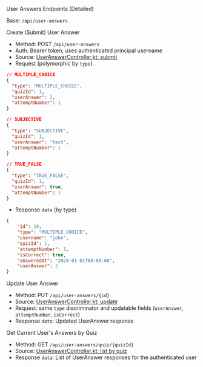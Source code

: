 User Answers Endpoints (Detailed)

Base: `/api/user-answers`

Create (Submit) User Answer

-   Method: POST `/api/user-answers`
-   Auth: Bearer token; uses authenticated principal username
-   Source: [UserAnswerController.kt: submit](https://github.com/jjoonleo/Bookquiz-back/blob/main/src/main/kotlin/kr/co/bookquiz/api/controller/UserAnswerController.kt#L15-L30)
-   Request (polymorphic by `type`)

```json
// MULTIPLE_CHOICE
{
  "type": "MULTIPLE_CHOICE",
  "quizId": 1,
  "userAnswer": 2,
  "attemptNumber": 1
}

// SUBJECTIVE
{
  "type": "SUBJECTIVE",
  "quizId": 1,
  "userAnswer": "text",
  "attemptNumber": 1
}

// TRUE_FALSE
{
  "type": "TRUE_FALSE",
  "quizId": 1,
  "userAnswer": true,
  "attemptNumber": 1
}
```

-   Response `data` (by type)

```json
{
    "id": 10,
    "type": "MULTIPLE_CHOICE",
    "username": "john",
    "quizId": 1,
    "attemptNumber": 1,
    "isCorrect": true,
    "answeredAt": "2024-01-01T00:00:00",
    "userAnswer": 2
}
```

Update User Answer

-   Method: PUT `/api/user-answers/{id}`
-   Source: [UserAnswerController.kt: update](https://github.com/jjoonleo/Bookquiz-back/blob/main/src/main/kotlin/kr/co/bookquiz/api/controller/UserAnswerController.kt#L32-L46)
-   Request: same `type` discriminator and updatable fields (`userAnswer`, `attemptNumber`, `isCorrect`)
-   Response `data`: Updated UserAnswer response

Get Current User's Answers by Quiz

-   Method: GET `/api/user-answers/quiz/{quizId}`
-   Source: [UserAnswerController.kt: list by quiz](https://github.com/jjoonleo/Bookquiz-back/blob/main/src/main/kotlin/kr/co/bookquiz/api/controller/UserAnswerController.kt#L48-L63)
-   Response `data`: List of UserAnswer responses for the authenticated user
